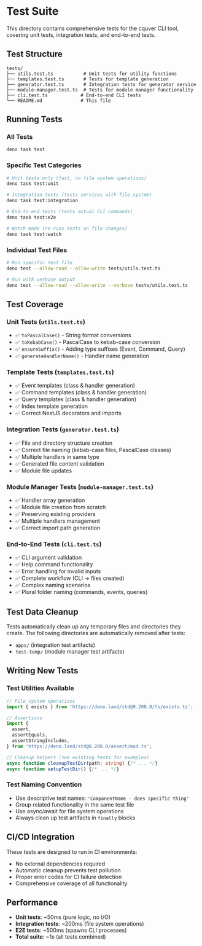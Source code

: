 # Test Suite

This directory contains comprehensive tests for the cquver CLI tool, covering unit tests, integration tests, and end-to-end tests.

## Test Structure

```
tests/
├── utils.test.ts           # Unit tests for utility functions
├── templates.test.ts       # Tests for template generation
├── generator.test.ts       # Integration tests for generator service
├── module-manager.test.ts  # Tests for module manager functionality
├── cli.test.ts            # End-to-end CLI tests
└── README.md              # This file
```

## Running Tests

### All Tests

```bash
deno task test
```

### Specific Test Categories

```bash
# Unit tests only (fast, no file system operations)
deno task test:unit

# Integration tests (tests services with file system)
deno task test:integration

# End-to-end tests (tests actual CLI commands)
deno task test:e2e

# Watch mode (re-runs tests on file changes)
deno task test:watch
```

### Individual Test Files

```bash
# Run specific test file
deno test --allow-read --allow-write tests/utils.test.ts

# Run with verbose output
deno test --allow-read --allow-write --verbose tests/utils.test.ts
```

## Test Coverage

### Unit Tests (`utils.test.ts`)

- ✅ `toPascalCase()` - String format conversions
- ✅ `toKebabCase()` - PascalCase to kebab-case conversion
- ✅ `ensureSuffix()` - Adding type suffixes (Event, Command, Query)
- ✅ `generateHandlerName()` - Handler name generation

### Template Tests (`templates.test.ts`)

- ✅ Event templates (class & handler generation)
- ✅ Command templates (class & handler generation)
- ✅ Query templates (class & handler generation)
- ✅ Index template generation
- ✅ Correct NestJS decorators and imports

### Integration Tests (`generator.test.ts`)

- ✅ File and directory structure creation
- ✅ Correct file naming (kebab-case files, PascalCase classes)
- ✅ Multiple handlers in same type
- ✅ Generated file content validation
- ✅ Module file updates

### Module Manager Tests (`module-manager.test.ts`)

- ✅ Handler array generation
- ✅ Module file creation from scratch
- ✅ Preserving existing providers
- ✅ Multiple handlers management
- ✅ Correct import path generation

### End-to-End Tests (`cli.test.ts`)

- ✅ CLI argument validation
- ✅ Help command functionality
- ✅ Error handling for invalid inputs
- ✅ Complete workflow (CLI → files created)
- ✅ Complex naming scenarios
- ✅ Plural folder naming (commands, events, queries)

## Test Data Cleanup

Tests automatically clean up any temporary files and directories they create. The following directories are automatically removed after tests:

- `apps/` (integration test artifacts)
- `test-temp/` (module manager test artifacts)

## Writing New Tests

### Test Utilities Available

```typescript
// File system operations
import { exists } from 'https://deno.land/std@0.208.0/fs/exists.ts';

// Assertions
import {
  assert,
  assertEquals,
  assertStringIncludes,
} from 'https://deno.land/std@0.208.0/assert/mod.ts';

// Cleanup helpers (see existing tests for examples)
async function cleanupTestDir(path: string) {/* ... */}
async function setupTestDir() {/* ... */}
```

### Test Naming Convention

- Use descriptive test names: `'ComponentName - does specific thing'`
- Group related functionality in the same test file
- Use async/await for file system operations
- Always clean up test artifacts in `finally` blocks

## CI/CD Integration

These tests are designed to run in CI environments:

- No external dependencies required
- Automatic cleanup prevents test pollution
- Proper error codes for CI failure detection
- Comprehensive coverage of all functionality

## Performance

- **Unit tests**: ~50ms (pure logic, no I/O)
- **Integration tests**: ~200ms (file system operations)
- **E2E tests**: ~500ms (spawns CLI processes)
- **Total suite**: ~1s (all tests combined)
